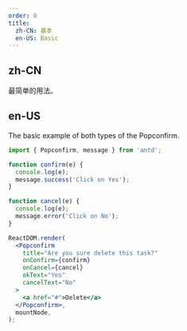 ```yaml
---
order: 0
title:
  zh-CN: 基本
  en-US: Basic
---
```


## zh-CN

最简单的用法。

## en-US

The basic example of both types of the Popconfirm.

```jsx
import { Popconfirm, message } from 'antd';

function confirm(e) {
  console.log(e);
  message.success('Click on Yes');
}

function cancel(e) {
  console.log(e);
  message.error('Click on No');
}

ReactDOM.render(
  <Popconfirm
    title="Are you sure delete this task?"
    onConfirm={confirm}
    onCancel={cancel}
    okText="Yes"
    cancelText="No"
  >
    <a href="#">Delete</a>
  </Popconfirm>,
  mountNode,
);
```
